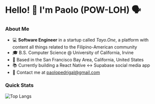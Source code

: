 # Hello! 👋 I'm Paolo (POW-LOH) 🗣️

### About Me
- 💻 **Software Engineer** in a startup called *Tayo.One*, a platform with content all things related to the Filipino-American community
- 🎓 B.S. Computer Science @ University of California, Irvine
- 🌉 Based in the San Francisco Bay Area, California, United States
- 📚 Currently building a React Native <-> Supabase social media app
- 📧 Contact me at [paolopedrigal@gmail.com](mailto:paolopedrigal@gmail.com?subject=Hello)

### Quick Stats
<!-- ![Paolo's GitHub stats](https://github-readme-stats.vercel.app/api?username=paolopedrigal&show_icons=true&theme=nord) -->
<!-- [![Top Langs](https://github-readme-stats.vercel.app/api/top-langs/?username=paolopedrigal&hide=jupyter+notebook&layout=donut-vertical&theme=nord)](https://github.com/anuraghazra/github-readme-stats) -->
![Top Langs](https://github-readme-stats.vercel.app/api/top-langs/?username=paolopedrigal&hide=jupyter+notebook&layout=compact&theme=nord) 

